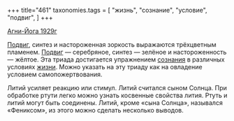 +++
title="461"
taxonomies.tags = [
 "жизнь",
 "сознание",
 "условие",
 "подвиг",
]
+++

[Агни-Йога 1929г](/agni/1929)

[Подвиг](/tags/подвиг), синтез и настороженная зоркость выражаются трёхцветным пламенем. [Подвиг](/tags/подвиг) — серебряное, синтез — зелёное и настороженность — жёлтое. Эта триада достигается упражнением [сознания](/tags/сознание) в различных условиях [жизни](/tags/жизнь). Можно указать на эту триаду как на овладение условием самопожертвования.   

Литий усиляет реакцию или стимул. Литий считался сыном Солнца. При обработке ртути легко можно узнать косвенные свойства лития. Ртуть и литий могут быть соединены. Литий, кроме «сына Солнца», назывался «Фениксом», из этого можно сделать несколько выводов.